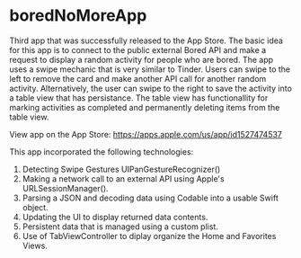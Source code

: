 # boredNoMoreApp

Third app that was successfully released to the App Store. The basic idea for this app is to connect to the public external Bored API and make a request to display a random activity for people who are bored. The app uses a swipe mechanic that is very similar to Tinder. Users can swipe to the left to remove the card and make another API call for another random activity. Alternatively, the user can swipe to the right to save the activity into a table view that has persistance. The table view has functionallity for marking activities as completed and permanently deleting items from the table view.

View app on the App Store: https://apps.apple.com/us/app/id1527474537

This app incorporated the following technologies:
1. Detecting Swipe Gestures UIPanGestureRecognizer()
2. Making a network call to an external API using Apple's URLSessionManager().
3. Parsing a JSON and decoding data using Codable into a usable Swift object.
4. Updating the UI to display returned data contents.
5. Persistent data that is managed using a custom plist.
6. Use of TabViewController to diplay organize the Home and Favorites Views.
